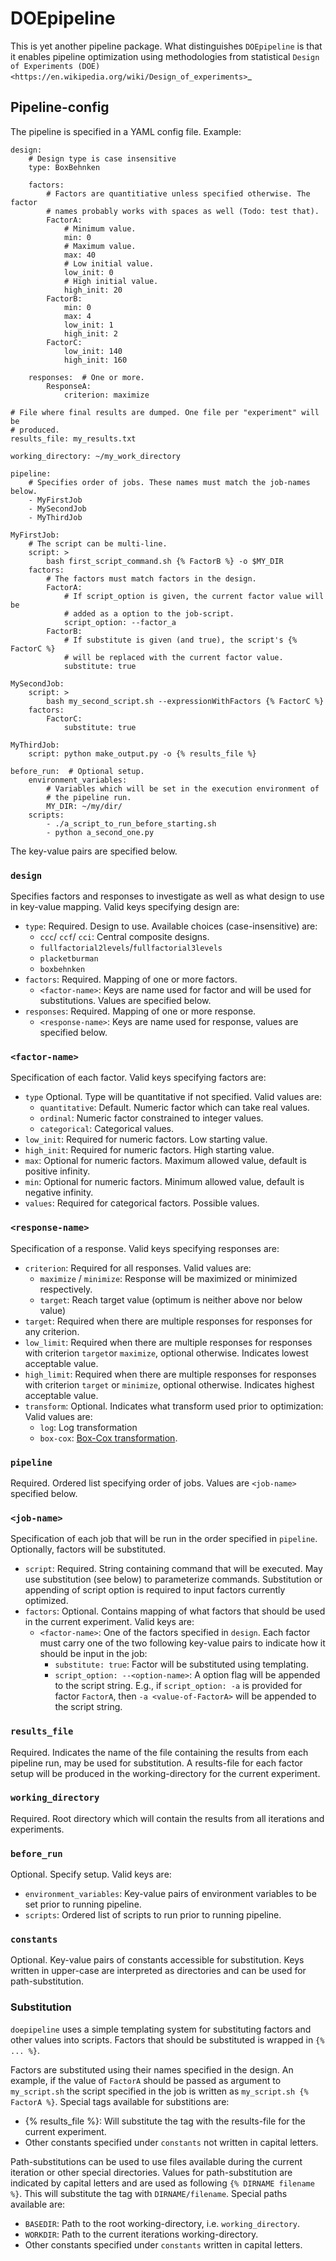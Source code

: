 DOEpipeline
===========

This is yet another pipeline package. What distinguishes `DOEpipeline` is
that it enables pipeline optimization using methodologies from statistical
`Design of Experiments (DOE) <https://en.wikipedia.org/wiki/Design_of_experiments>`_

Pipeline-config
---------------

The pipeline is specified in a YAML config file. Example:


    design:
        # Design type is case insensitive
        type: BoxBehnken

        factors:
            # Factors are quantitiative unless specified otherwise. The factor
            # names probably works with spaces as well (Todo: test that).
            FactorA:
                # Minimum value.
                min: 0
                # Maximum value.
                max: 40
                # Low initial value.
                low_init: 0
                # High initial value.
                high_init: 20
            FactorB:
                min: 0
                max: 4
                low_init: 1
                high_init: 2
            FactorC:
                low_init: 140
                high_init: 160

        responses:  # One or more.
            ResponseA: 
                criterion: maximize

    # File where final results are dumped. One file per "experiment" will be
    # produced.
    results_file: my_results.txt

    working_directory: ~/my_work_directory

    pipeline:
        # Specifies order of jobs. These names must match the job-names below.
        - MyFirstJob
        - MySecondJob
        - MyThirdJob

    MyFirstJob:
        # The script can be multi-line.
        script: >
            bash first_script_command.sh {% FactorB %} -o $MY_DIR
        factors:
            # The factors must match factors in the design.
            FactorA:
                # If script_option is given, the current factor value will be
                # added as a option to the job-script.
                script_option: --factor_a
            FactorB:
                # If substitute is given (and true), the script's {% FactorC %}
                # will be replaced with the current factor value.
                substitute: true

    MySecondJob:
        script: >
            bash my_second_script.sh --expressionWithFactors {% FactorC %}
        factors:
            FactorC:
                substitute: true

    MyThirdJob:
        script: python make_output.py -o {% results_file %}
        
    before_run:  # Optional setup.
        environment_variables:
            # Variables which will be set in the execution environment of
            # the pipeline run.
            MY_DIR: ~/my/dir/
        scripts:
            - ./a_script_to_run_before_starting.sh
            - python a_second_one.py


The key-value pairs are specified below.
### `design` 

Specifies factors and responses to investigate as well as what design to use in key-value mapping. Valid keys specifying design are:

* `type`: Required. Design to use. Available choices (case-insensitive) are:
    * `ccc`/ `ccf`/ `cci`: Central composite designs.
    * `fullfactorial2levels`/`fullfactorial3levels`
    * `placketburman`
    * `boxbehnken`
* `factors`: Required. Mapping of one or more factors.
    * `<factor-name>`: Keys are name used for factor and will be used for substitutions. Values are specified below.
* `responses`: Required. Mapping of one or more response.
    * `<response-name>`: Keys are name used for response, values are specified below.

### `<factor-name>`
Specification of each factor. Valid keys specifying factors are:
* `type` Optional. Type will be quantitative if not specified. Valid values are:
    * `quantitative`: Default. Numeric factor which can take real values.
    * `ordinal`: Numeric factor constrained to integer values.
    * `categorical`: Categorical values.
* `low_init`: Required for numeric factors. Low starting value.
* `high_init`: Required for numeric factors. High starting value.
* `max`: Optional for numeric factors. Maximum allowed value, default is positive infinity.
* `min`: Optional for numeric factors. Minimum allowed value, default is negative infinity.
* `values`: Required for categorical factors. Possible values.
### `<response-name>`
Specification of a response. Valid keys specifying responses are:

* `criterion`: Required for all responses. Valid values are:
    * `maximize` / `minimize`: Response will be maximized or minimized respectively.
    * `target`: Reach target value (optimum is neither above nor below value)
* `target`: Required when there are multiple responses for responses for any criterion.
* `low_limit`: Required when there are multiple responses for responses with criterion `target`or `maximize`, optional otherwise. Indicates lowest acceptable value.
* `high_limit`: Required when there are multiple responses for responses with criterion `target` or `minimize`, optional otherwise. Indicates highest acceptable value.
* `transform`: Optional. Indicates what transform used prior to optimization: Valid values are:
    * `log`: Log transformation
    * `box-cox`: [Box-Cox transformation](https://en.wikipedia.org/wiki/Power_transform#Box%E2%80%93Cox_transformation).

### `pipeline`
Required. Ordered list specifying order of jobs. Values are `<job-name>` specified below.

### `<job-name>`

Specification of each job that will be run in the order specified in `pipeline`. Optionally, factors will be substituted.

* `script`: Required. String containing command that will be executed. May use substitution (see below) to parameterize commands. Substitution or appending of script option is required to input factors currently optimized.
* `factors`: Optional. Contains mapping of what factors that should be used in the current experiment. Valid keys are:
    * `<factor-name>`: One of the factors specified in `design`. Each factor must carry one of the two following key-value pairs to indicate how it should be input in the job:
        * `substitute: true`: Factor will be substituted using templating.
        * `script_option: --<option-name>`: A option flag will be appended to the script string. E.g., if `script_option: -a` is provided for factor `FactorA`, then `-a <value-of-FactorA>` will be appended to the script string.

### `results_file`
Required. Indicates the name of the file containing the results from each pipeline run, may be used for substitution. A results-file for each factor setup will be produced in the working-directory for the current experiment.

### `working_directory`
Required. Root directory which will contain the results from all iterations and experiments.

### `before_run`
Optional. Specify setup. Valid keys are:
* `environment_variables`: Key-value pairs of environment variables to be set prior to running pipeline.
* `scripts`: Ordered list of scripts to run prior to running pipeline.

### `constants`
Optional. Key-value pairs of constants accessible for substitution. Keys written in upper-case are interpreted as directories and
can be used for path-substitution.

### Substitution
`doepipeline` uses a simple templating system for substituting factors and other values into scripts. Factors 
that should be substituted is wrapped in `{% ... %}`.

Factors are substituted using their names specified in the design. 
An example, if the value of `FactorA` should be passed as argument to `my_script.sh` the script
specified in the job is written as `my_script.sh {% FactorA %}`. Special tags available for substitions
are:
* {% results_file %}: Will substitute the tag with the results-file for the current experiment.
* Other constants specified under `constants` not written in capital letters. 

Path-substitutions can be used to use files available during the current iteration
or other special directories. Values for path-substitution are indicated by capital letters
and are used as following `{% DIRNAME filename %}`. This will substitute the tag with `DIRNAME/filename`. 
Special paths available are:
* `BASEDIR`: Path to the root working-directory, i.e. `working_directory`.
* `WORKDIR`: Path to the current iterations working-directory.
* Other constants specified under `constants` written in capital letters.
